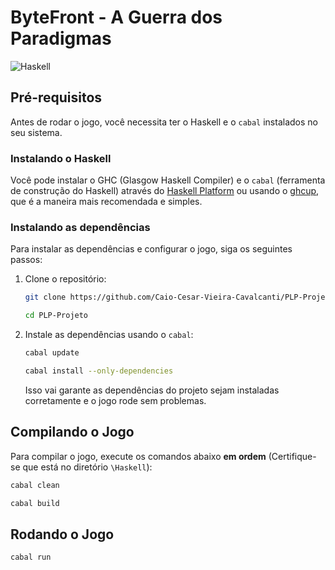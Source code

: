 # ByteFront - A Guerra dos Paradigmas

![Haskell](https://img.shields.io/badge/Haskell-5e5086?style=for-the-badge&logo=haskell&logoColor=white)

## Pré-requisitos

Antes de rodar o jogo, você necessita ter o Haskell e o `cabal` instalados no seu sistema.

### Instalando o Haskell

Você pode instalar o GHC (Glasgow Haskell Compiler) e o `cabal` (ferramenta de construção do Haskell) através do [Haskell Platform](https://www.haskell.org/platform/) ou usando o [ghcup](https://www.haskell.org/ghcup/), que é a maneira mais recomendada e simples.

### Instalando as dependências

Para instalar as dependências e configurar o jogo, siga os seguintes passos:

1. Clone o repositório:

    ```bash
    git clone https://github.com/Caio-Cesar-Vieira-Cavalcanti/PLP-Projeto.git

    cd PLP-Projeto
    ```

2. Instale as dependências usando o `cabal`:

    ```bash
    cabal update
    
    cabal install --only-dependencies
    ```

    Isso vai garante as dependências do projeto sejam instaladas corretamente e o jogo rode sem problemas.

## Compilando o Jogo

Para compilar o jogo, execute os comandos abaixo **em ordem** (Certifique-se que está no diretório `\Haskell`):

```bash
cabal clean

cabal build
```

## Rodando o Jogo

```bash
cabal run
```